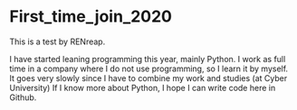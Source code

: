 # First_time_join_2020

This is a test by RENreap.

I have started leaning programming this year, mainly Python. I work as full time in a company where I do not use programming, so I learn it by myself.
It goes very slowly since I have to combine my work and studies (at Cyber University)
If I know more about Python, I hope I can write code here in Github.
